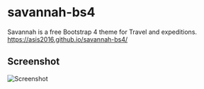 # savannah-bs4
Savannah is a free Bootstrap 4 theme for Travel and expeditions. <br>
https://asis2016.github.io/savannah-bs4/

## Screenshot
![Screenshot](/screenshots/screenshot.jpg)
